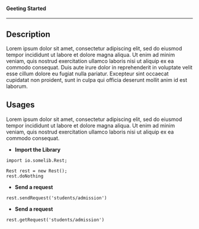#### Geeting Started #####

---


**Description**
---

Lorem ipsum dolor sit amet, consectetur adipiscing elit, sed do eiusmod tempor incididunt ut labore et dolore magna aliqua. Ut enim ad minim veniam, quis nostrud exercitation ullamco laboris nisi ut aliquip ex ea commodo consequat. Duis aute irure dolor in reprehenderit in voluptate velit esse cillum dolore eu fugiat nulla pariatur. Excepteur sint occaecat cupidatat non proident, sunt in culpa qui officia deserunt mollit anim id est laborum.


**Usages**
---

Lorem ipsum dolor sit amet, consectetur adipiscing elit, sed do eiusmod tempor incididunt ut labore et dolore magna aliqua. Ut enim ad minim veniam, quis nostrud exercitation ullamco laboris nisi ut aliquip ex ea commodo consequat.


* **Import the Library**

```
import io.somelib.Rest;

Rest rest = new Rest();
rest.doNothing
```

* **Send a request**

```
rest.sendRequest('students/admission')
```
* **Send a request**

```
rest.getRequest('students/admission')
```


